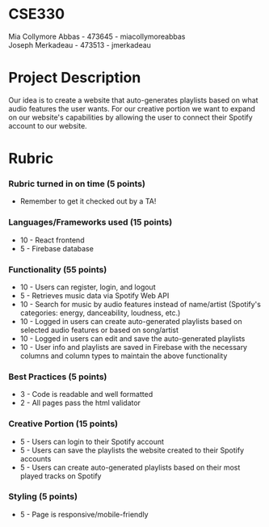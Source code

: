 # CSE330
Mia Collymore Abbas - 473645 - miacollymoreabbas \
Joseph Merkadeau - 473513 - jmerkadeau 

# Project Description
Our idea is to create a website that auto-generates playlists based on what audio features the user wants. For our creative portion we want to expand on our website's capabilities by allowing the user to connect their Spotify account to our website.
# Rubric
### Rubric turned in on time (5 points)
- Remember to get it checked out by a TA!
### Languages/Frameworks used (15 points)
- 10 - React frontend
- 5 - Firebase database
### Functionality (55 points)
- 10 - Users can register, login, and logout
- 5 - Retrieves music data via Spotify Web API
- 10 - Search for music by audio features instead of name/artist (Spotify's categories: energy, danceability, loudness, etc.) 
- 10 - Logged in users can create auto-generated playlists based on selected audio features or based on song/artist
- 10 - Logged in users can edit and save the auto-generated playlists
- 10 - User info and playlists are saved in Firebase with the necessary columns and column types to maintain the above functionality
### Best Practices (5 points)
- 3 - Code is readable and well formatted
- 2 - All pages pass the html validator
### Creative Portion (15 points)
- 5 - Users can login to their Spotify account
- 5 - Users can save the playlists the website created to their Spotify accounts
- 5 - Users can create auto-generated playlists based on their most played tracks on Spotify
### Styling (5 points)
- 5 - Page is responsive/mobile-friendly

